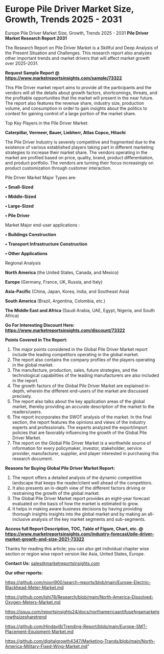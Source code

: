 # Europe Pile Driver Market Size, Growth, Trends 2025 - 2031
Europe Pile Driver Market Size, Growth, Trends 2025 - 2031
<strong>Pile Driver Market Research Report 2031</strong>

The Research Report on Pile Driver Market is a Skillful and Deep Analysis of the Present Situation and Challenges. This research report also analyzes other important trends and market drivers that will affect market growth over 2025-2031.

<strong>Request Sample Report @ <a href=https://www.marketreportsinsights.com/sample/73322>https://www.marketreportsinsights.com/sample/73322</a></strong>

This Pile Driver market report aims to provide all the participants and the vendors will all the details about growth factors, shortcomings, threats, and the profitable opportunities that the market will present in the near future. The report also features the revenue share, industry size, production volume, and consumption in order to gain insights about the politics to contest for gaining control of a large portion of the market share.

Top Key Players in the Pile Driver Market:

<strong>Caterpillar, Vermeer, Bauer, Liebherr, Atlas Copco, Hitachi</strong>

The Pile Driver Industry is severely competitive and fragmented due to the existence of various established players taking part in different marketing strategies to increase their market share. The vendors operating in the market are profiled based on price, quality, brand, product differentiation, and product portfolio. The vendors are turning their focus increasingly on product customization through customer interaction.

Pile Driver Market Major Types are:

<strong>• Small-Sized

• Middle-Sized

• Large-Sized

• Pile Driver</strong>

Market Major end-user applications :

<strong>• Buildings Construction

• Transport Infrastructure Construction

• Other Applications</strong>

Regional Analysis

</u><strong><b>North America</b></strong> (the United States, Canada, and Mexico)

<strong><b>Europe </b></strong>(Germany, France, UK, Russia, and Italy)

<strong><b>Asia-Pacific</b></strong> (China, Japan, Korea, India, and Southeast Asia)

<strong><b>South America</b></strong> (Brazil, Argentina, Colombia, etc.)

<strong><b>The Middle East and Africa</b></strong> (Saudi Arabia, UAE, Egypt, Nigeria, and South Africa)

<strong>Go For Interesting Discount Here: <a href=https://www.marketreportsinsights.com/discount/73322>https://www.marketreportsinsights.com/discount/73322</a></strong>

<strong>Points Covered in The Report:</strong>
<ol>
  <li>The major points considered in the Global Pile Driver Market report include the leading competitors operating in the global market.</li>
  <li>The report also contains the company profiles of the players operating in the global market.</li>
  <li>The manufacture, production, sales, future strategies, and the technological capabilities of the leading manufacturers are also included in the report.</li>
  <li>The growth factors of the Global Pile Driver Market are explained in-depth, wherein the different end-users of the market are discussed precisely.</li>
  <li>The report also talks about the key application areas of the global market, thereby providing an accurate description of the market to the readers/users.</li>
  <li>The report incorporates the SWOT analysis of the market. In the final section, the report features the opinions and views of the industry experts and professionals. The experts analyzed the export/import policies that are favorably influencing the growth of the Global Pile Driver Market.</li>
  <li>The report on the Global Pile Driver Market is a worthwhile source of information for every policymaker, investor, stakeholder, service provider, manufacturer, supplier, and player interested in purchasing this research document.</li>
</ol>
<strong>Reasons for Buying Global Pile Driver Market Report:</strong>

<ol>
  <li>The report offers a detailed analysis of the dynamic competitive landscape that keeps the reader/client well ahead of the competitors.</li>
  <li>It also presents an in-depth view of the different factors driving or restraining the growth of the global market.</li>
  <li>The Global Pile Driver Market report provides an eight-year forecast evaluated on the basis of how the market is estimated to grow.</li>
  <li>It helps in making aware business decisions by having providing thorough insights insights into the global market and by making an all-inclusive analysis of the key market segments and sub-segments.</li>
</ol>
<strong>Access full Report Description, TOC, Table of Figure, Chart, etc. @ <a href=https://www.marketreportsinsights.com/industry-forecast/pile-driver-market-growth-and-size-2021-73322>https://www.marketreportsinsights.com/industry-forecast/pile-driver-market-growth-and-size-2021-73322</a></strong>


Thanks for reading this article; you can also get individual chapter wise section or region wise report version like Asia, United States, Europe.

<strong>Contact Us:</strong>
sales@marketreportsinsights.com

<strong>Our other reports:</strong>

<a href=https://github.com/noori900/search-reports/blob/main/Europe-Electric-Blackhead-Meter-Market.md>https://github.com/noori900/search-reports/blob/main/Europe-Electric-Blackhead-Meter-Market.md</a>

<a href=https://github.com/Ishi78/Research/blob/main/North-America-Dissolved-Oxygen-Meters-Market.md>https://github.com/Ishi78/Research/blob/main/North-America-Dissolved-Oxygen-Meters-Market.md</a>

<a href=https://issuu.com/reportsinsights24/docs/northamericaantifusefpgamarketgrowthsizesharetrend>https://issuu.com/reportsinsights24/docs/northamericaantifusefpgamarketgrowthsizesharetrend</a>

<a href=https://github.com/Hindavi8/Trending-Report/blob/main/Europe-SMT-Placement-Equipment-Market.md>https://github.com/Hindavi8/Trending-Report/blob/main/Europe-SMT-Placement-Equipment-Market.md</a>

<a href=https://github.com/digitalgrowth4347/Marketing-Trands/blob/main/North-America-Military-Fixed-Wing-Market.md>https://github.com/digitalgrowth4347/Marketing-Trands/blob/main/North-America-Military-Fixed-Wing-Market.md</a>"
